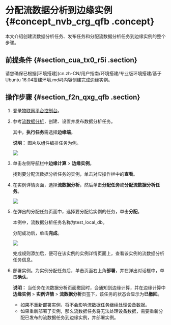 # 分配流数据分析到边缘实例 {#concept_nvb_crg_qfb .concept}

本文介绍创建流数据分析任务、发布任务和分配流数据分析任务到边缘实例的整个步骤。

## 前提条件 {#section_cua_tx0_r5i .section}

请您确保已根据[环境搭建](cn.zh-CN/用户指南/环境搭建/专业版环境搭建/基于Ubuntu 16.04搭建环境.md#)内容创建完成边缘实例。

## 操作步骤 {#section_f2n_qxg_qfb .section}

1.  登录[物联网平台控制台](http://iot.console.aliyun.com)。
2.  参考[流数据分析](https://help.aliyun.com/document_detail/92583.html)，创建、设置并发布数据分析任务。

    其中，**执行任务**需选择**边缘端**。

    **说明：** 图片以组件编排任务为例。

    ![](http://static-aliyun-doc.oss-cn-hangzhou.aliyuncs.com/assets/img/40709/156033359721255_zh-CN.jpg)

3.  单击左侧导航栏中**边缘计算** \> **边缘实例**。

    找到要分配流数据分析任务的实例，单击对应操作栏中的**查看**。

4.  在实例详情页面，选择**流数据分析**，然后单击**分配任务**或**分配流数据分析任务**。

    ![](http://static-aliyun-doc.oss-cn-hangzhou.aliyuncs.com/assets/img/40709/156033359821201_zh-CN.png)

5.  在弹出的分配任务页面中，选择要分配给实例的任务，单击**分配**。

    本例中，流数据分析任务名称为test\_local\_db。

    分配成功后，单击**完成**。

    ![](http://static-aliyun-doc.oss-cn-hangzhou.aliyuncs.com/assets/img/40709/156033359821202_zh-CN.png)

    完成规则添加后，便可在该实例的实例详情页面上，查看该实例的流数据分析任务信息。

6.  部署实例。为实例分配任务后，单击页面右上角**部署**，并在弹出对话框中，单击**确认**。

    **说明：** 当任务在流数据分析页面撤回时，会通知到边缘计算，并在边缘计算中**边缘实例** \> **实例详情** \> **流数据分析**页签下，该任务的状态会显示为**已撤回**。

    -   如果不重新部署实例，将不会影响流数据任务继续处理设备数据。
    -   如果重新部署了实例，那么流数据任务将无法处理设备数据，需要重新分配已发布的流数据任务到边缘实例，并部署实例。

